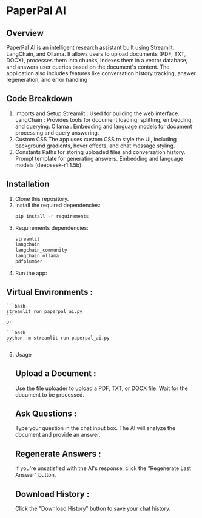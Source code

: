 # PaperPal AI

## Overview
PaperPal AI is an intelligent research assistant built using Streamlit, LangChain, and Ollama. It allows users to upload documents (PDF, TXT, DOCX), processes them into chunks, indexes them in a vector database, and answers user queries based on the document's content. The application also includes features like conversation history tracking, answer regeneration, and error handling

## Code Breakdown
1. Imports and Setup
    Streamlit : Used for building the web interface.
    LangChain : Provides tools for document loading, splitting, embedding, and querying.
    Ollama : Embedding and language models for document processing and query answering.
2. Custom CSS
    The app uses custom CSS to style the UI, including background gradients, hover effects, and chat message styling.
3. Constants
    Paths for storing uploaded files and conversation history.
    Prompt template for generating answers.
    Embedding and language models (deepseek-r1:1.5b).

## Installation
1. Clone this repository.
2. Install the required dependencies:
   ```bash
   pip install -r requirements
   ```
3. Requirements dependencies:
   ```bash
   streamlit 
   langchain 
   langchain_community
   langchain_ollama
   pdfplumber
   ```
4. Run the app:
  ## Virtual Environments :
    ```bash
    streamlit run paperpal_ai.py
    ```
    or

    ```bash
    python -m streamlit run paperpal_ai.py
    ```


5. Usage
   ## Upload a Document :
     Use the file uploader to upload a PDF, TXT, or DOCX file.
     Wait for the document to be processed.
   ## Ask Questions :
     Type your question in the chat input box.
     The AI will analyze the document and provide an answer.
   ## Regenerate Answers :
     If you're unsatisfied with the AI's response, click the "Regenerate Last Answer" button.
   ## Download History :
     Click the "Download History" button to save your chat history.
